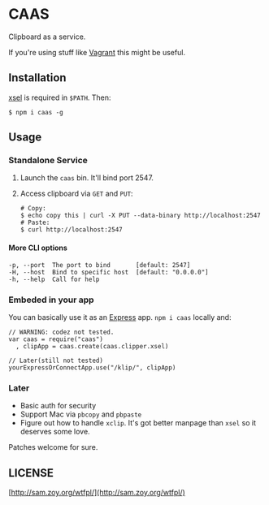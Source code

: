 # CAAS

Clipboard as a service.

If you're using stuff like [Vagrant] this might be useful.

## Installation

[xsel] is required in `$PATH`. Then:

    $ npm i caas -g

## Usage

### Standalone Service

1. Launch the `caas` bin. It'll bind port 2547.

2. Access clipboard via `GET` and `PUT`:

       # Copy:
       $ echo copy this | curl -X PUT --data-binary http://localhost:2547
       # Paste:
       $ curl http://localhost:2547

#### More CLI options

    -p, --port  The port to bind       [default: 2547]
    -H, --host  Bind to specific host  [default: "0.0.0.0"]
    -h, --help  Call for help

### Embeded in your app

You can basically use it as an [Express] app. `npm i caas` locally and:

    // WARNING: codez not tested.
    var caas = require("caas")
      , clipApp = caas.create(caas.clipper.xsel)

    // Later(still not tested)
    yourExpressOrConnectApp.use("/klip/", clipApp)

### Later

* Basic auth for security
* Support Mac via `pbcopy` and `pbpaste`
* Figure out how to handle `xclip`. It's got better manpage than `xsel` so
  it deserves some love.

Patches welcome for sure.

## LICENSE

[http://sam.zoy.org/wtfpl/](http://sam.zoy.org/wtfpl/)

[xsel]: http://www.vergenet.net/~conrad/software/xsel/
[Vagrant]: http://vagrantup.com/
[Express]: http://expressjs.com/
